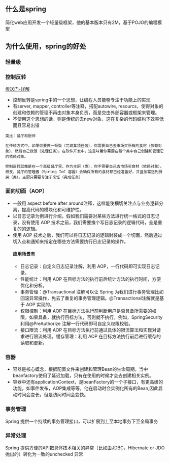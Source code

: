 ## 什么是spring
简化web应用开发一个轻量级框架，他的基本版本只有2M，基于POJO的编程模型
## 为什么使用，spring的好处
### 轻量级
### 控制反转
[传送门-详解](https://javaguide.cn/system-design/framework/spring/ioc-and-aop.html#ioc-%E8%A7%A3%E5%86%B3%E4%BA%86%E4%BB%80%E4%B9%88%E9%97%AE%E9%A2%98)
- 控制反转是spring中的一个思想，让编程人员能够专注于功能上的实现
- 有server, mapper, controller等注释，搭配autowire, resourcs，使得对象的创建和依赖的管理不再由对象本身负责，而是交由外部容器或框架来管理。
- 不使用这个思想的话，则是传统的去new对象，这在复杂的代码结构下效率低而且容易出错
~~~
类比：餐厅和厨师

在传统方式中，如果你要做一顿饭（完成某项任务），你需要自己去市场买所有的食材（依赖对象），然后自己做饭（处理任务）。在软件开发中，这意味着你需要在每个类中自己创建和管理它的依赖对象。

控制反转就像是在一个高级餐厅里，作为主厨（类），你不需要自己去市场买食材（依赖对象）。相反，餐厅的管理者（Spring IoC 容器）会确保所有的食材都已经准备好，并且按需送到厨房（类）。主厨只需要专注于烹饪（完成任务）
~~~
### 面向切面（AOP）
- 一般用 aspect before after around注释，这样能使横切关注点与业务逻辑分离，提高代码的模块化和可维护性。
- 以日志记录为例进行介绍，假如我们需要对某些方法进行统一格式的日志记录，没有使用 AOP 技术之前，我们需要挨个写日志记录的逻辑代码，全是重复的的逻辑。
- 使用 AOP 技术之后，我们可以将日志记录的逻辑封装成一个切面，然后通过切入点和通知来指定在哪些方法需要执行日志记录的操作。
    #### 应用场景有
    - 日志记录：自定义日志记录注解，利用 AOP，一行代码即可实现日志记录。
    - 性能统计：利用 AOP 在目标方法的执行前后统计方法的执行时间，方便优化和分析。
    - 事务管理：@Transactional 注解可以让 Spring 为我们进行事务管理比如回滚异常操作，免去了重复的事务管理逻辑。@Transactional注解就是基于 AOP 实现的。
    - 权限控制：利用 AOP 在目标方法执行前判断用户是否具备所需要的权限，如果具备，就执行目标方法，否则就不执行。例如，SpringSecurity 利用@PreAuthorize 注解一行代码即可自定义权限校验。
    - 接口限流：利用 AOP 在目标方法执行前通过具体的限流算法和实现对请求进行限流处理。缓存管理：利用 AOP 在目标方法执行前后进行缓存的读取和更新。
### 容器
- 容器是核心概念，根据配置文件来创建和管理Bean的生命周期。当中beanfactory使用了延迟加载，只有在使用的时候才会去创建相关实例。
- 容器中还有applicationContext，是beanFactory的一个子接口，有更高级的功能，如事件发布，AOP集成等等，他在启动时会实例化所有的Bean,因此启动时间会变长，但是访问时间会变快。
### 事务管理
Spring 提供一个持续的事务管理接口，可以扩展到上至本地事务下至全局事务
### 异常处理
Spring 提供方便的API把具体技术相关的异常（比如由JDBC，Hibernate or JDO抛出的）转化为一致的unchecked 异常

